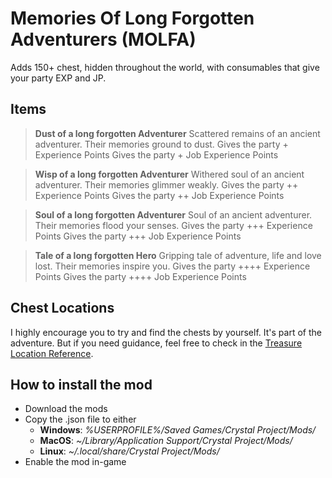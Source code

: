 # Memories Of Long Forgotten Adventurers (MOLFA)

Adds 150+ chest, hidden throughout the world, with consumables that give your party EXP and JP.

## Items

>**Dust of a long forgotten Adventurer**
>Scattered remains of an ancient adventurer. Their memories ground to dust.
>Gives the party + Experience Points
>Gives the party + Job Experience Points

>**Wisp of a long forgotten Adventurer**
>Withered soul of an ancient adventurer. Their memories glimmer weakly.
>Gives the party ++ Experience Points
>Gives the party ++ Job Experience Points

>**Soul of a long forgotten Adventurer**
>Soul of an ancient adventurer. Their memories flood your senses.
>Gives the party +++ Experience Points
>Gives the party +++ Job Experience Points

>**Tale of a long forgotten Hero**
>Gripping tale of adventure, life and love lost. Their memories inspire you.
>Gives the party ++++ Experience Points
>Gives the party ++++ Job Experience Points

## Chest Locations
I highly encourage you to try and find the chests by yourself. It's part of the adventure.
But if you need guidance, feel free to check in the [Treasure Location Reference](#).

## How to install the mod
* Download the mods
* Copy the .json file to either
    * **Windows**: *%USERPROFILE%/Saved Games/Crystal Project/Mods/*
    * **MacOS**: *~/Library/Application Support/Crystal Project/Mods/*
    * **Linux**: *~/.local/share/Crystal Project/Mods/*
* Enable the mod in-game